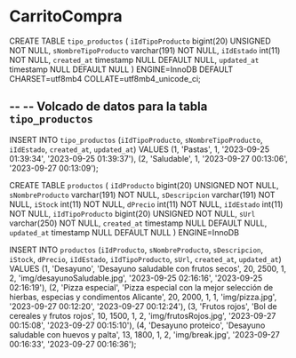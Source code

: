 # CarritoCompra
CREATE TABLE `tipo_productos` (
  `iIdTipoProducto` bigint(20) UNSIGNED NOT NULL,
  `sNombreTipoProducto` varchar(191) NOT NULL,
  `iIdEstado` int(11) NOT NULL,
  `created_at` timestamp NULL DEFAULT NULL,
  `updated_at` timestamp NULL DEFAULT NULL
) ENGINE=InnoDB DEFAULT CHARSET=utf8mb4 COLLATE=utf8mb4_unicode_ci;

--
-- Volcado de datos para la tabla `tipo_productos`
--

INSERT INTO `tipo_productos` (`iIdTipoProducto`, `sNombreTipoProducto`, `iIdEstado`, `created_at`, `updated_at`) VALUES
(1, 'Pastas', 1, '2023-09-25 01:39:34', '2023-09-25 01:39:37'),
(2, 'Saludable', 1, '2023-09-27 00:13:06', '2023-09-27 00:13:09');

CREATE TABLE `productos` (
  `iIdProducto` bigint(20) UNSIGNED NOT NULL,
  `sNombreProducto` varchar(191) NOT NULL,
  `sDescripcion` varchar(191) NOT NULL,
  `iStock` int(11) NOT NULL,
  `dPrecio` int(11) NOT NULL,
  `iIdEstado` int(11) NOT NULL,
  `iIdTipoProducto` bigint(20) UNSIGNED NOT NULL,
  `sUrl` varchar(250) NOT NULL,
  `created_at` timestamp NULL DEFAULT NULL,
  `updated_at` timestamp NULL DEFAULT NULL
) ENGINE=InnoDB

INSERT INTO `productos` (`iIdProducto`, `sNombreProducto`, `sDescripcion`, `iStock`, `dPrecio`, `iIdEstado`, `iIdTipoProducto`, `sUrl`, `created_at`, `updated_at`) VALUES
(1, 'Desayuno', 'Desayuno saludable con frutos secos', 20, 2500, 1, 2, 'img/desayunoSaludable.jpg', '2023-09-25 02:16:16', '2023-09-25 02:16:19'),
(2, 'Pizza especial', 'Pizza especial con la mejor selección de hierbas, especias y condimentos Alicante', 20, 2000, 1, 1, 'img/pizza.jpg', '2023-09-27 00:12:20', '2023-09-27 00:12:24'),
(3, 'Frutos rojos', 'Bol de cereales y frutos rojos', 10, 1500, 1, 2, 'img/frutosRojos.jpg', '2023-09-27 00:15:08', '2023-09-27 00:15:10'),
(4, 'Desayuno proteico', 'Desayuno saludable con huevos y palta', 13, 1800, 1, 2, 'img/break.jpg', '2023-09-27 00:16:33', '2023-09-27 00:16:36');
